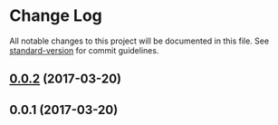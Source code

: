 # Change Log

All notable changes to this project will be documented in this file. See [standard-version](https://github.com/conventional-changelog/standard-version) for commit guidelines.

<a name="0.0.2"></a>
## [0.0.2](https://github.com/Workpop/augmented-datastore/compare/v0.0.1...v0.0.2) (2017-03-20)



<a name="0.0.1"></a>
## 0.0.1 (2017-03-20)
